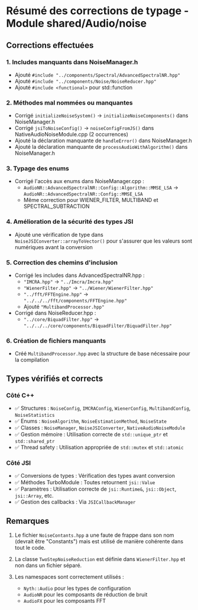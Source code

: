 # Résumé des corrections de typage - Module shared/Audio/noise

## Corrections effectuées

### 1. Includes manquants dans NoiseManager.h
- Ajouté `#include "../components/Spectral/AdvancedSpectralNR.hpp"`
- Ajouté `#include "../components/Noise/NoiseReducer.hpp"`
- Ajouté `#include <functional>` pour std::function

### 2. Méthodes mal nommées ou manquantes
- Corrigé `initializeNoiseSystem()` → `initializeNoiseComponents()` dans NoiseManager.h
- Corrigé `jsiToNoiseConfig()` → `noiseConfigFromJS()` dans NativeAudioNoiseModule.cpp (2 occurrences)
- Ajouté la déclaration manquante de `handleError()` dans NoiseManager.h
- Ajouté la déclaration manquante de `processAudioWithAlgorithm()` dans NoiseManager.h

### 3. Typage des enums
- Corrigé l'accès aux enums dans NoiseManager.cpp :
  - `AudioNR::AdvancedSpectralNR::Config::Algorithm::MMSE_LSA` → `AudioNR::AdvancedSpectralNR::Config::MMSE_LSA`
  - Même correction pour WIENER_FILTER, MULTIBAND et SPECTRAL_SUBTRACTION

### 4. Amélioration de la sécurité des types JSI
- Ajouté une vérification de type dans `NoiseJSIConverter::arrayToVector()` pour s'assurer que les valeurs sont numériques avant la conversion

### 5. Correction des chemins d'inclusion
- Corrigé les includes dans AdvancedSpectralNR.hpp :
  - `"IMCRA.hpp"` → `"../Imcra/Imcra.hpp"`
  - `"WienerFilter.hpp"` → `"../Wiener/WienerFilter.hpp"`
  - `"../fft/FFTEngine.hpp"` → `"../../../fft/components/FFTEngine.hpp"`
  - Ajouté `"MultibandProcessor.hpp"`
- Corrigé dans NoiseReducer.hpp :
  - `"../core/BiquadFilter.hpp"` → `"../../../core/components/BiquadFilter/BiquadFilter.hpp"`

### 6. Création de fichiers manquants
- Créé `MultibandProcessor.hpp` avec la structure de base nécessaire pour la compilation

## Types vérifiés et corrects

### Côté C++
- ✅ Structures : `NoiseConfig`, `IMCRAConfig`, `WienerConfig`, `MultibandConfig`, `NoiseStatistics`
- ✅ Enums : `NoiseAlgorithm`, `NoiseEstimationMethod`, `NoiseState`
- ✅ Classes : `NoiseManager`, `NoiseJSIConverter`, `NativeAudioNoiseModule`
- ✅ Gestion mémoire : Utilisation correcte de `std::unique_ptr` et `std::shared_ptr`
- ✅ Thread safety : Utilisation appropriée de `std::mutex` et `std::atomic`

### Côté JSI
- ✅ Conversions de types : Vérification des types avant conversion
- ✅ Méthodes TurboModule : Toutes retournent `jsi::Value`
- ✅ Paramètres : Utilisation correcte de `jsi::Runtime&`, `jsi::Object`, `jsi::Array`, etc.
- ✅ Gestion des callbacks : Via `JSICallbackManager`

## Remarques

1. Le fichier `NoiseContants.hpp` a une faute de frappe dans son nom (devrait être "Constants") mais est utilisé de manière cohérente dans tout le code.

2. La classe `TwoStepNoiseReduction` est définie dans `WienerFilter.hpp` et non dans un fichier séparé.

3. Les namespaces sont correctement utilisés :
   - `Nyth::Audio` pour les types de configuration
   - `AudioNR` pour les composants de réduction de bruit
   - `AudioFX` pour les composants FFT
